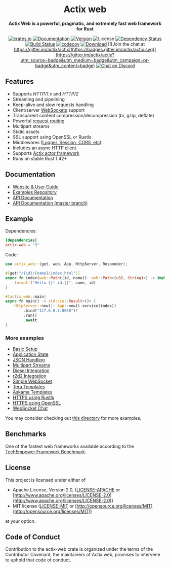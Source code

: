 <div align="center">
  <h1>Actix web</h1>
  <p>
    <strong>Actix Web is a powerful, pragmatic, and extremely fast web framework for Rust</strong>
  </p>
  <p>

[![crates.io](https://img.shields.io/crates/v/actix-web?label=latest)](https://crates.io/crates/actix-web)
[![Documentation](https://docs.rs/actix-web/badge.svg?version=3.3.1)](https://docs.rs/actix-web/3.3.1)
[![Version](https://img.shields.io/badge/rustc-1.42+-ab6000.svg)](https://blog.rust-lang.org/2020/03/12/Rust-1.42.html)
![License](https://img.shields.io/crates/l/actix-web.svg)
[![Dependency Status](https://deps.rs/crate/actix-web/3.3.1/status.svg)](https://deps.rs/crate/actix-web/3.3.1)
<br />
[![Build Status](https://travis-ci.org/actix/actix-web.svg?branch=master)](https://travis-ci.org/actix/actix-web) 
[![codecov](https://codecov.io/gh/actix/actix-web/branch/master/graph/badge.svg)](https://codecov.io/gh/actix/actix-web) 
[![Download](https://img.shields.io/crates/d/actix-web.svg)](https://crates.io/crates/actix-web)
[![Join the chat at https://gitter.im/actix/actix](https://badges.gitter.im/actix/actix.svg)](https://gitter.im/actix/actix?utm_source=badge&utm_medium=badge&utm_campaign=pr-badge&utm_content=badge)
[![Chat on Discord](https://img.shields.io/discord/771444961383153695?label=chat&logo=discord)](https://discord.gg/NWpN5mmg3x)

  </p>
</div>

## Features

* Supports *HTTP/1.x* and *HTTP/2*
* Streaming and pipelining
* Keep-alive and slow requests handling
* Client/server [WebSockets](https://actix.rs/docs/websockets/) support
* Transparent content compression/decompression (br, gzip, deflate)
* Powerful [request routing](https://actix.rs/docs/url-dispatch/)
* Multipart streams
* Static assets
* SSL support using OpenSSL or Rustls
* Middlewares ([Logger, Session, CORS, etc](https://actix.rs/docs/middleware/))
* Includes an async [HTTP client](https://actix.rs/actix-web/actix_web/client/index.html)
* Supports [Actix actor framework](https://github.com/actix/actix)
* Runs on stable Rust 1.42+

## Documentation

* [Website & User Guide](https://actix.rs)
* [Examples Repository](https://github.com/actix/examples)
* [API Documentation](https://docs.rs/actix-web)
* [API Documentation (master branch)](https://actix.rs/actix-web/actix_web)

## Example

Dependencies:

```toml
[dependencies]
actix-web = "3"
```

Code:

```rust
use actix_web::{get, web, App, HttpServer, Responder};

#[get("/{id}/{name}/index.html")]
async fn index(web::Path((id, name)): web::Path<(u32, String)>) -> impl Responder {
    format!("Hello {}! id:{}", name, id)
}

#[actix_web::main]
async fn main() -> std::io::Result<()> {
    HttpServer::new(|| App::new().service(index))
        .bind("127.0.0.1:8080")?
        .run()
        .await
}
```

### More examples

* [Basic Setup](https://github.com/actix/examples/tree/master/basics/)
* [Application State](https://github.com/actix/examples/tree/master/state/)
* [JSON Handling](https://github.com/actix/examples/tree/master/json/)
* [Multipart Streams](https://github.com/actix/examples/tree/master/multipart/)
* [Diesel Integration](https://github.com/actix/examples/tree/master/diesel/)
* [r2d2 Integration](https://github.com/actix/examples/tree/master/r2d2/)
* [Simple WebSocket](https://github.com/actix/examples/tree/master/websocket/)
* [Tera Templates](https://github.com/actix/examples/tree/master/template_tera/)
* [Askama Templates](https://github.com/actix/examples/tree/master/template_askama/)
* [HTTPS using Rustls](https://github.com/actix/examples/tree/master/rustls/)
* [HTTPS using OpenSSL](https://github.com/actix/examples/tree/master/openssl/)
* [WebSocket Chat](https://github.com/actix/examples/tree/master/websocket-chat/)

You may consider checking out
[this directory](https://github.com/actix/examples/tree/master/) for more examples.

## Benchmarks

One of the fastest web frameworks available according to the
[TechEmpower Framework Benchmark](https://www.techempower.com/benchmarks/#section=data-r19).

## License

This project is licensed under either of

* Apache License, Version 2.0, ([LICENSE-APACHE](LICENSE-APACHE) or
  [http://www.apache.org/licenses/LICENSE-2.0](http://www.apache.org/licenses/LICENSE-2.0))
* MIT license ([LICENSE-MIT](LICENSE-MIT) or
  [http://opensource.org/licenses/MIT](http://opensource.org/licenses/MIT))

at your option.

## Code of Conduct

Contribution to the actix-web crate is organized under the terms of the Contributor Covenant, the
maintainers of Actix web, promises to intervene to uphold that code of conduct.
